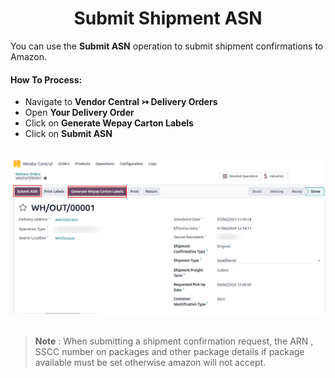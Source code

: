 <h1 align="center"><strong>  Submit Shipment ASN </strong></h1>

You can use the **Submit ASN** operation to submit shipment confirmations to Amazon.


#### How To Process:

* Navigate to **Vendor Central ↣ Delivery Orders**
* Open **Your Delivery Order**
* Click on **Generate Wepay Carton Labels**
* Click on **Submit ASN**

<br/>

<div align="center">
  <img src="./images/VC-18.png" alt="">
</div>

<br/>

> **Note** : When submitting a shipment confirmation request, the ARN , SSCC number on packages and other package details if package available must be set otherwise amazon will not accept.

